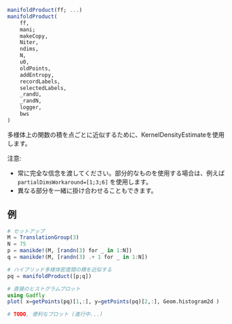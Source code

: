 ```julia
manifoldProduct(ff; ...)
manifoldProduct(
    ff,
    mani;
    makeCopy,
    Niter,
    ndims,
    N,
    u0,
    oldPoints,
    addEntropy,
    recordLabels,
    selectedLabels,
    _randU,
    _randN,
    logger,
    bws
)

```

多様体上の関数の積を点ごとに近似するために、KernelDensityEstimateを使用します。

注意:

  * 常に完全な信念を渡してください。部分的なものを使用する場合は、例えば `partialDimsWorkaround=[1;3;6]` を使用します。
  * 異なる部分を一緒に掛け合わせることもできます。

## 例

```julia
# セットアップ
M = TranslationGroup(3)
N = 75
p = manikde!(M, [randn(3) for _ in 1:N])
q = manikde!(M, [randn(3) .+ 1 for _ in 1:N])

# ハイブリッド多様体密度間の積を近似する
pq = manifoldProduct([p;q])

# 直接のヒストグラムプロット
using Gadfly
plot( x=getPoints(pq)[1,:], y=getPoints(pq)[2,:], Geom.histogram2d )

# TODO, 便利なプロット (進行中...)
```
